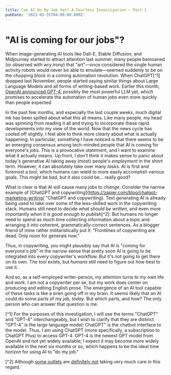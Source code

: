 ```yaml
---
title: Can AI Do My Job Yet? A Fearless Investigation – Part 1
pubDate: '2023-03-31T04:00:00.000Z'
---
```


# "AI is coming for our jobs"?

When image-generating AI tools like Dall-E, Stable Diffusion, and Midjourney started to attract attention last summer, many people bemoaned (or observed with wry irony) that "art"—once considered the single human activity robots would never be able to emulate—seemed suddenly to be on the chopping block in a coming automation revolution. When ChatGPT\[^1] dropped last November, people started saying similar things about Large Language Models and all forms of writing-based work. Earlier this month, [OpenAI announced GPT-4](https://openai.com/research/gpt-4 "OpenAI announced GPT-4"), possibly the most powerful LLM yet, which promises to accelerate the automation of human jobs even more quickly than people expected.

In the past few months, and especially the last couple weeks, much digital ink has been spilled about what this all means. Like many people, my head was spinning from reading it all and trying to incorporate these rapid developments into my view of the world. Now that the news cycle has cooled off slightly, I feel able to think more clearly about what is actually happening. In particular, something I have noticed is that there seems to be an emerging consensus among tech-minded people that AI is coming for everyone's jobs. This is a provocative statement, and I want to examine what it actually means. Up front, I don't think it makes sense to panic about today's generative AI taking away (most) people's *employment* in the short term. However, it can absolutely take over many *tasks*. AI is first and foremost a *tool*, which humans can wield to more easily accomplish various goals. This might be bad, but it also could be... really good?

What is clear is that AI will cause many jobs to *change*. Consider the narrow example of \[ChatGPT and copywriting]\(https://zapier.com/blog/chatgpt-marketing-writing/ "ChatGPT and copywriting). Text generating AI is already being used to take over some of the less-skilled work in the copywriting stack. Humans still need to decide *what should be written*, and even more importantly *when it is good enough to publish*\[^2]. But humans no longer need to spend as much time collecting information about a topic and arranging it into coherent, grammatically-correct sentences. As a blogger friend of mine rather militaristically put it: "Frontlines of copywriting are dead. Only room for generals now."

Thus, in copywriting, you might plausibly say that AI is "coming for everyone's job" in the narrow sense that pretty soon AI is going to be integrated into every copywriter's workflow. But it's not going to get there on its own. The tool exists, but *humans* still need to figure out how best to use it.

And so, as a self-employed writer-person, my attention turns to my own life and work. I am not a copywriter per se, but my work does center on producing and editing English prose. The emergence of an AI tool capable of these tasks is like a siren going off in my brain. It seems likely that an AI could do some parts of my job, *today*. But which parts, and how? The only person who can answer that question is me.

\[^1] For the purposes of this investigation, I will use the terms "ChatGPT" and "GPT-4" interchangeably, but I wish to clarify that they are distinct. "GPT-4" is the large language model; ChatGPT" is the chatbot interface to the model. Thus, I am using ChatGPT (more specifically, a subscription to ChatGPT Plus) to access GPT-4. GPT-4 is the newest GPT model from OpenAI and not yet widely available; I expect it may become more widely available in the next six months or so, which happens to be the ideal time horizon for using AI to "do my job."

\[^2] Although [some outlets](https://futurism.com/the-byte/cnet-publishing-articles-by-ai "CNET publishing AI articles") are [definitely not](https://www.theverge.com/2023/3/30/23663206/buzzfeed-ai-travel-guides-buzzy "Buzzfeed AI generated travel guides") taking very much care in this regard.
